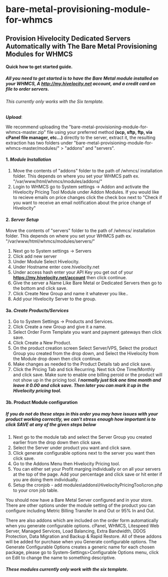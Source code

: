 # **bare-metal-provisioning-module-for-whmcs**
## Provision Hivelocity Dedicated Servers Automatically with The Bare Metal Provisioning Modules for WHMCS
#### Quick how to get started guide.
##### ***All you need to get started is to have the Bare Metal module installed on your WHMCS, A http://my.hivelocity.net account, and a credit card on file to order servers.***
###### This currently only works with the Six template.
**_Upload_**:

We recommend uploading the "bare-metal-provisioning-module-for-whmcs-master.zip" file using your preferred method **(scp, sftp, ftp, via cPanel file manager, etc...)** directly to the server, extract it, the resulting extraction has two folders under "bare-metal-provisioning-module-for-whmcs-master/modules/" > "addons" and "servers".
#### 1. _Module Installation_
1. Move the contents of "addons" folder to the path of /whmcs/ installation folder. This depends on where you set your WHMCS path ex. "/var/www/html/whmcs/modules/addons/"
2. Login to WHMCS go to System settings -> Addon and activate the Hivelocity Pricing Tool Module under Addon Modules. If you would like to recieve emails on price changes click the check box next to "Check if you want to receive an email notification about the price change of Hivelocity"
#### 2. _Server Setup_
Move the contents of "servers" folder to the path of /whmcs/ installation folder. This depends on where you set your WHMCS path ex. "/var/www/html/whmcs/modules/servers/"
1. Next go to System settings -> Servers 
2. Click add new server
3. Under Module Select Hivelocity.
4. Under Hostname enter core.hivelocity.net
5. Under access hash enter your API Key you get out of your **https://my.hivelocity.net/account** then click continue.
6. Give the server a Name Like Bare Metal or Dedicated Servers then go to the bottom and click save.
7. Click Create New Group and name it whatever you like..
8. Add your Hivelocity Server to the group.
#### 3a. _Create Products/Services_
1. Go to System Settings -> Products and Services.
2. Click Create a new Group and give it a name.
3. Select Order Form Template you want and payment gateways then click save.
4. Click Create a New Product.
5. On the product creation screen Select Server/VPS, Select the product Group you created from the drop down, and Select the Hivelocity from the Module drop down then click continue.
6. Make changes as needed to the Product Details tab and click save.
7. Click the Pricing Tab and tick Recurring. Next tick One Time/Monthly and click save. Make sure to enable one billing peroid or the product will not show up in the pricing tool. **_I normally just tick one time month and leave it 0.00 and click save. Then later you can mark it up in the Hivelocity pricing tool._**
#### 3b. Product Module configuration
##### If you do not do these steps in this order you may have issues with your product working correctly, we can't stress enough how important is to click SAVE at any of the given steps below
1. Next go to the module tab and select the Server Group you created earlier from the drop down then click save.
2. Select the Server under product you want and click save.
3. Click generate configurable options next to the server you want then click save.
4. Go to the Addons Menu then Hivelocity Pricing tool.
5. You can either set your Profit marging individually or on all your servers at the top of the page. Add your percentage and click save or hit enter if you are doing them individually.
6. Setup the cronjob - add modules\addons\HivelocityPricingTool\cron.php to your cron job table.

You should now have a Bare Metal Server configured and in your store. There are other options under the module setting of the product you can configure including Metric Billing Transfer In and Out or 95% In and Out.

There are also addons which are included on the order form automatically when you generate configurable options. cPanel, WHMCS, Litespeed Web Server, Managed Services, Load Balancing,  Extra Bandwidth, DDOS Protection, Data Migration and Backup & Rapid Restore. All of these addons will be added for purchase when you Generate configurable options.
The Generate Configurable Options creates a generic name for each chosen package, please go to System-Settings>Configurable Options menu, click on Edit to change the name to something descriptive.
##### _**These modules currently only work with the six template.**_
